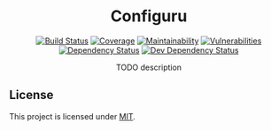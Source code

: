 <div align="center">

# Configuru

[![Build Status](https://img.shields.io/travis/com/AckeeCZ/configuru/master.svg?style=flat-square)](https://travis-ci.com/AckeeCZ/configuru)
[![Coverage](https://img.shields.io/codeclimate/coverage/AckeeCZ/configuru.svg?style=flat-square)](https://codeclimate.com/github/AckeeCZ/configuru)
[![Maintainability](https://img.shields.io/codeclimate/maintainability/AckeeCZ/configuru.svg?style=flat-square)](https://codeclimate.com/github/AckeeCZ/configuru)
[![Vulnerabilities](https://img.shields.io/snyk/vulnerabilities/github/AckeeCZ/configuru.svg?style=flat-square)](https://snyk.io/test/github/AckeeCZ/configuru?targetFile=package.json)
[![Dependency Status](https://img.shields.io/david/AckeeCZ/configuru.svg?style=flat-square)](https://david-dm.org/AckeeCZ/configuru)
[![Dev Dependency Status](https://img.shields.io/david/dev/AckeeCZ/configuru.svg?style=flat-square)](https://david-dm.org/AckeeCZ/configuru?type=dev)


TODO description

</div>


## License

This project is licensed under [MIT](./LICENSE).
